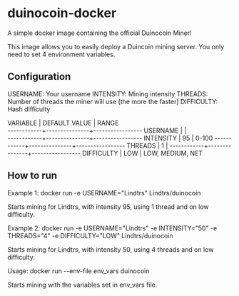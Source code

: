 # duinocoin-docker
A simple docker image containing the official Duinocoin Miner!

This image allows you to easily deploy a Duincoin mining server. You only need to set 4 environment variables. 

## Configuration

USERNAME: Your username
INTENSITY: Mining intensity
THREADS: Number of threads the miner will use (the more the faster)
DIFFICULTY: Hash difficulty

  VARIABLE  | DEFAULT VALUE |     RANGE  
------------+---------------+-----------------
  USERNAME  |               |  
------------+---------------+-----------------
  INTENSITY | 95            | 0-100
------------+---------------+-----------------
  THREADS   | 1             | 
------------+---------------+-----------------
 DIFFICULTY | LOW           | LOW, MEDIUM, NET

## How to run

Example 1: docker run -e USERNAME="Lindtrs" Lindtrs/duinocoin

Starts mining for Lindtrs, with intensity 95, using 1 thread and on low difficulty.

Example 2: docker run -e USERNAME="Lindtrs" -e INTENSITY="50" -e THREADS="4" -e DIFFICULTY="LOW" Lindtrs/duinocoin

Starts mining for Lindtrs, with intensity 50, using 4 threads and on low difficulty.

Usage: docker run --env-file env_vars duinocoin

Starts mining with the variables set in env_vars file.


